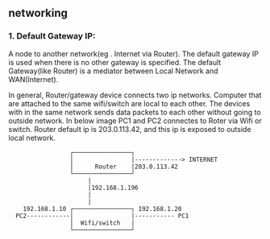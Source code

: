 ## networking

### 1. Default Gateway IP:

   
A node to another network(eg . Internet via Router). The default gateway IP is used when there is no other gateway is specified. The default Gateway(like Router) is a mediator between Local Network and WAN(Internet). 

In general, Router/gateway device connects two ip networks. Computer that are attached to the same wifi/switch are local to each other. The devices with in the same network sends data packets to each other without going to outside network. In below image PC1 and PC2 connectes to Roter via Wifi or switch. Router default ip is 203.0.113.42, and this ip is exposed to outside local network.
   
   
 
                       
                       
	                 ┌────────────────┐
	                 │                |-------------> INTERNET
	                 │      Router    |203.0.113.42
	                 └────────────────┘  
                          |
                          |192.168.1.196
                          |
                          |
	    192.168.1.10 ┌────────────────┐ 192.168.1.20
	  PC2------------│                |----------- PC1
	                 │  Wifi/switch   |
	                 └────────────────┘  




